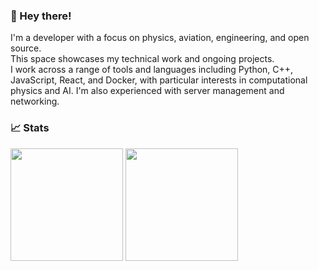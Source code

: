 ### 👋 Hey there!
I'm a developer with a focus on physics, aviation, engineering, and open source.\
This space showcases my technical work and ongoing projects.\
I work across a range of tools and languages including Python, C++, JavaScript, React, and Docker, with particular interests in computational physics and AI. I'm also experienced with server management and networking.

### 📈 Stats
<p align="left">
  <img src="https://github-readme-stats.vercel.app/api?username=mightykatun&show_icons=true&theme=transparent" height="180px"/>
  <img src="https://github-readme-stats.vercel.app/api/top-langs/?username=mightykatun&layout=compact&theme=transparent" height="180px"/>
</p>


